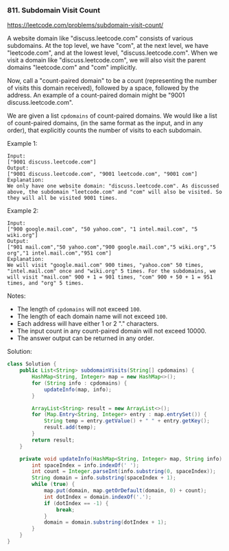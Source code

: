 ### 811. Subdomain Visit Count
https://leetcode.com/problems/subdomain-visit-count/

A website domain like "discuss.leetcode.com" consists of various subdomains. At the top level, we have "com", at the next level, we have "leetcode.com", and at the lowest level, "discuss.leetcode.com". When we visit a domain like "discuss.leetcode.com", we will also visit the parent domains "leetcode.com" and "com" implicitly.

Now, call a "count-paired domain" to be a count (representing the number of visits this domain received), followed by a space, followed by the address. An example of a count-paired domain might be "9001 discuss.leetcode.com".

We are given a list `cpdomains` of count-paired domains. We would like a list of count-paired domains, (in the same format as the input, and in any order), that explicitly counts the number of visits to each subdomain.

Example 1:
```
Input: 
["9001 discuss.leetcode.com"]
Output: 
["9001 discuss.leetcode.com", "9001 leetcode.com", "9001 com"]
Explanation: 
We only have one website domain: "discuss.leetcode.com". As discussed above, the subdomain "leetcode.com" and "com" will also be visited. So they will all be visited 9001 times.
```
Example 2:
```
Input: 
["900 google.mail.com", "50 yahoo.com", "1 intel.mail.com", "5 wiki.org"]
Output: 
["901 mail.com","50 yahoo.com","900 google.mail.com","5 wiki.org","5 org","1 intel.mail.com","951 com"]
Explanation: 
We will visit "google.mail.com" 900 times, "yahoo.com" 50 times, "intel.mail.com" once and "wiki.org" 5 times. For the subdomains, we will visit "mail.com" 900 + 1 = 901 times, "com" 900 + 50 + 1 = 951 times, and "org" 5 times.
```
Notes:

- The length of `cpdomains` will not exceed `100`. 
- The length of each domain name will not exceed `100`.
- Each address will have either 1 or 2 "." characters.
- The input count in any count-paired domain will not exceed 10000.
- The answer output can be returned in any order.

Solution:
```java
class Solution {
    public List<String> subdomainVisits(String[] cpdomains) {
        HashMap<String, Integer> map = new HashMap<>();
        for (String info : cpdomains) {
            updateInfo(map, info);
        }

        ArrayList<String> result = new ArrayList<>();
        for (Map.Entry<String, Integer> entry : map.entrySet()) {
            String temp = entry.getValue() + " " + entry.getKey();
            result.add(temp);
        }
        return result;
    }

    private void updateInfo(HashMap<String, Integer> map, String info) {
        int spaceIndex = info.indexOf(' ');
        int count = Integer.parseInt(info.substring(0, spaceIndex));
        String domain = info.substring(spaceIndex + 1);
        while (true) {
            map.put(domain, map.getOrDefault(domain, 0) + count);
            int dotIndex = domain.indexOf('.');
            if (dotIndex == -1) {
                break;
            }
            domain = domain.substring(dotIndex + 1);
        }
    }
}
```